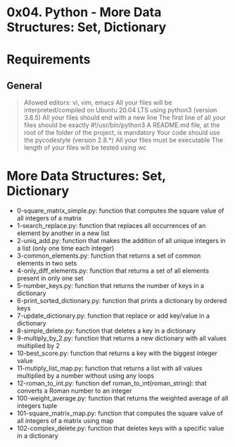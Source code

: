 # 0x04. Python - More Data Structures: Set, Dictionary

# Requirements

## General

> Allowed editors: vi, vim, emacs
> All your files will be interpreted/compiled on Ubuntu 20.04 LTS using python3 (version 3.8.5)
> All your files should end with a new line
> The first line of all your files should be exactly #!/usr/bin/python3
> A README.md file, at the root of the folder of the project, is mandatory
> Your code should use the pycodestyle (version 2.8.*)
> All your files must be executable
> The length of your files will be tested using wc

# More Data Structures: Set, Dictionary

- 0-square_matrix_simple.py: function that computes the square value of all integers of a matrix
- 1-search_replace.py: function that replaces all occurrences of an element by another in a new list
- 2-uniq_add.py: function that makes the addition of all unique integers in a list (only one time each integer)
- 3-common_elements.py: function that returns a set of common elements in two sets
- 4-only_diff_elements.py: function that returns a set of all elements present in only one set
- 5-number_keys.py: function that returns the number of keys in a dictionary
- 6-print_sorted_dictionary.py: function that prints a dictionary by ordered keys
- 7-update_dictionary.py: function that replace or add key/value in a dictionary
- 8-simple_delete.py: function that deletes a key in a dictionary
- 9-multiply_by_2.py: function that returns a new dictionary with all values multiplied by 2
- 10-best_score.py: function that returns a key with the biggest integer value
- 11-mutiply_list_map.py: function that returns a list with all values multiplied by a number without using any loops
- 12-roman_to_int.py: function def roman_to_int(roman_string): that converts a Roman number to an integer
- 100-weight_average.py: function that returns the weighted average of all integers tuple
- 101-square_matrix_map.py: function that computes the square value of all integers of a matrix using map
- 102-complex_delete.py: function that deletes keys with a specific value in a dictionary

